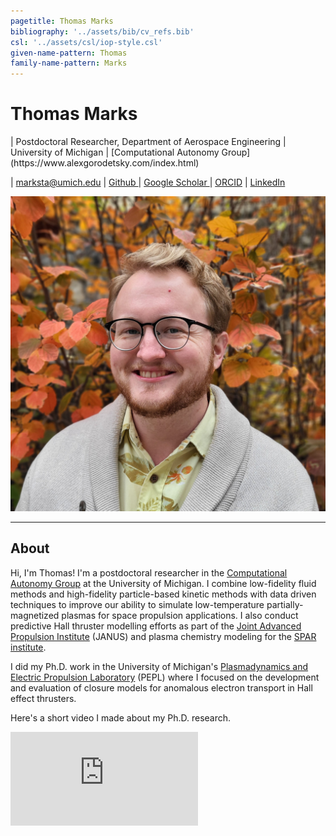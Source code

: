 ```yaml
---
pagetitle: Thomas Marks
bibliography: '../assets/bib/cv_refs.bib'
csl: '../assets/csl/iop-style.csl'
given-name-pattern: Thomas
family-name-pattern: Marks
---
```


# Thomas Marks

<div class="centered-block">
<div class="column">
| Postdoctoral Researcher, Department of Aerospace Engineering 
| University of Michigan
| [Computational Autonomy Group](https://www.alexgorodetsky.com/index.html)
<br>

| <a href="mailto:marksta@umich.edu" class="icon solid fa-envelope">  marksta@umich.edu </a>
| <a href="http://github.com/archermarx" class="icon brands fa-github"> Github </a>
| <a href="https://scholar.google.com/citations?hl=en&user=IRZavLoAAAAJ" class="icon brands fa-google-scholar"> Google Scholar </a>
| <a href="https://orcid.org/0000-0003-3614-6127" class="ai ai-orcid-square"> ORCID</a>
| <a href="https://www.linkedin.com/in/thomas-marks-b4866792/" class="icon brands fa-linkedin"> LinkedIn </a>
</div>
<img src="assets/images/headshot-2025-square.jpg" id="profile_pic"/>

</div>

<hr>

## About

Hi, I'm Thomas! I'm a postdoctoral researcher in the [Computational Autonomy Group](https://www.alexgorodetsky.com/index.html) at the University of Michigan.
I combine low-fidelity fluid methods and high-fidelity particle-based kinetic methods with data driven techniques to improve our ability to simulate low-temperature partially-magnetized plasmas for space propulsion applications.
I also conduct predictive Hall thruster modelling efforts as part of the
[Joint Advanced Propulsion Institute](https://januselectricpropulsion.com/) (JANUS) and plasma chemistry modeling for the [SPAR institute](https://aero.engin.umich.edu/2025/03/17/spar-set-its-sights-on-the-future-of-the-institute-2/).

I did my Ph.D. work in the University of Michigan's [Plasmadynamics and Electric Propulsion Laboratory](https://pepl.engin.umich.edu/) (PEPL) where I focused on the development and evaluation of closure models for anomalous electron transport in Hall effect thrusters.

Here's a short video I made about my Ph.D. research.
<!-- Copy & Pasted from YouTube -->
<iframe
  class="youtube-video"
  src="https://www.youtube.com/embed/mAfjmGMp43w"
  frameborder="0"
  allow="accelerometer; autoplay; clipboard-write; encrypted-media; gyroscope; picture-in-picture" allowfullscreen>
</iframe>
